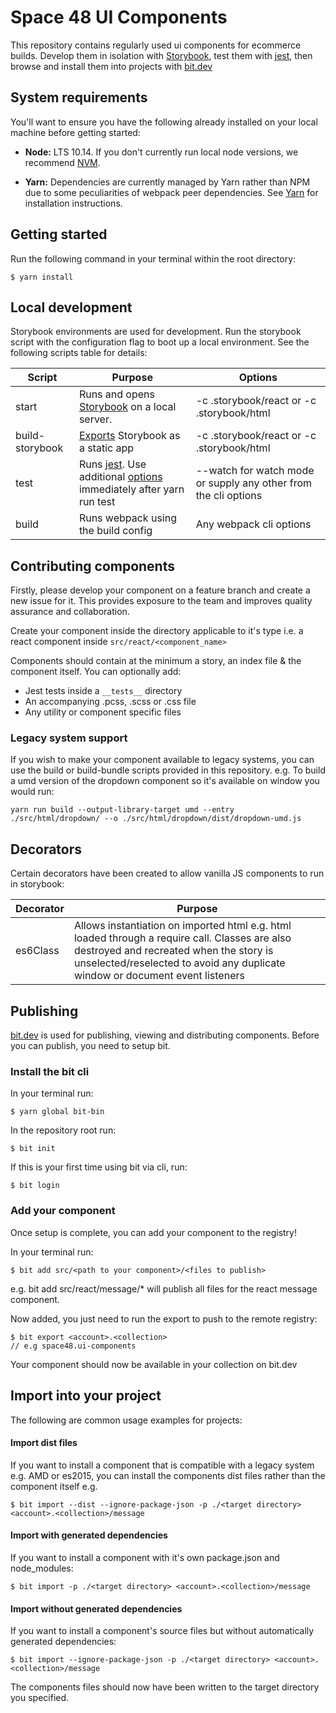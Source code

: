 # Space 48 UI Components

This repository contains regularly used ui components for ecommerce builds. Develop them in isolation with [Storybook](https://storybook.js.org/), test them with [jest](https://jestjs.io/), then browse and install them into projects with [bit.dev](http://bit.dev/)

## System requirements

You'll want to ensure you have the following already installed on your local machine before getting started:

* **Node:** LTS 10.14. If you don't currently run local node versions, we recommend [NVM](https://github.com/creationix/nvm).

* **Yarn:** Dependencies are currently managed by Yarn rather than NPM due to some peculiarities of webpack peer dependencies. See [Yarn](https://yarnpkg.com/lang/en/docs/install/#mac-stable) for installation instructions.

## Getting started

Run the following command in your terminal within the root directory:

```
$ yarn install
```

## Local development

Storybook environments are used for development. Run the storybook script with the configuration flag to boot up a local environment. See the following scripts table for details:

| Script  | Purpose | Options |
|---------|---|---|
| start | Runs and opens [Storybook](https://storybook.js.org/) on a local server. | -c .storybook/react or -c .storybook/html |
| build-storybook  | [Exports](https://storybook.js.org/docs/basics/exporting-storybook/) Storybook as a static app | -c .storybook/react or -c .storybook/html |
| test  | Runs [jest](https://jestjs.io/). Use additional [options](https://jestjs.io/docs/en/cli) immediately after yarn run test | --watch for watch mode or supply any other from the cli options |
| build | Runs webpack using the build config | Any webpack cli options |

## Contributing components
Firstly, please develop your component on a feature branch and create a new issue for it. This provides exposure to the team and improves quality assurance and collaboration.

Create your component inside the directory applicable to it's type i.e. a react component inside ```src/react/<component_name>```

Components should contain at the minimum a story, an index file & the component itself. You can optionally add:
- Jest tests inside a ```__tests__``` directory
- An accompanying .pcss, .scss or .css file
- Any utility or component specific files

### Legacy system support
If you wish to make your component available to legacy systems, you can use the build or build-bundle scripts provided in this repository. e.g. To build a umd version of the dropdown component so it's available on window you would run:

```
yarn run build --output-library-target umd --entry ./src/html/dropdown/ --o ./src/html/dropdown/dist/dropdown-umd.js
```

## Decorators
Certain decorators have been created to allow vanilla JS components to run in storybook:

| Decorator  | Purpose |
|---------|---|
| es6Class | Allows instantiation on imported html e.g. html loaded through a require call. Classes are also destroyed and recreated when the story is unselected/reselected to avoid any duplicate window or document event listeners |

## Publishing

[bit.dev](https://bit.dev) is used for publishing, viewing and distributing components. Before you can publish, you need to setup bit.

### Install the bit cli
In your terminal run:

```
$ yarn global bit-bin
```

In the repository root run:

```
$ bit init
```

If this is your first time using bit via cli, run:

```
$ bit login
```

### Add your component
Once setup is complete, you can add your component to the registry!

In your terminal run:
```
$ bit add src/<path to your component>/<files to publish>
```
e.g. bit add src/react/message/* will publish all files for the react message component.

Now added, you just need to run the export to push to the remote registry:
```
$ bit export <account>.<collection>
// e.g space48.ui-components
```
Your component should now be available in your collection on bit.dev


## Import into your project

The following are common usage examples for projects:

#### Import dist files
If you want to install a component that is compatible with a legacy system e.g. AMD or es2015, you can install the components dist files rather than the component itself e.g.

```
$ bit import --dist --ignore-package-json -p ./<target directory> <account>.<collection>/message
```

#### Import with generated dependencies
If you want to install a component with it's own package.json and node_modules:

```
$ bit import -p ./<target directory> <account>.<collection>/message
```

#### Import without generated dependencies
If you want to install a component's source files but without automatically generated dependencies:
```
$ bit import --ignore-package-json -p ./<target directory> <account>.<collection>/message
```

The components files should now have been written to the target directory you specified.

